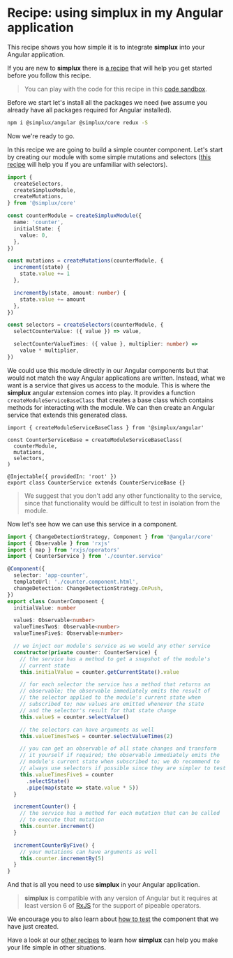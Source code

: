 # Recipe: using **simplux** in my Angular application

This recipe shows you how simple it is to integrate **simplux** into your Angular application.

If you are new to **simplux** there is [a recipe](../../basics/getting-started#readme) that will help you get started before you follow this recipe.

> You can play with the code for this recipe in this [code sandbox](https://codesandbox.io/s/github/MrWolfZ/simplux/tree/master/recipes/angular/using-in-angular-application).

Before we start let's install all the packages we need (we assume you already have all packages required for Angular installed).

```sh
npm i @simplux/angular @simplux/core redux -S
```

Now we're ready to go.

In this recipe we are going to build a simple counter component. Let's start by creating our module with some simple mutations and selectors ([this recipe](../../basics/computing-derived-state#readme) will help you if you are unfamiliar with selectors).

```ts
import {
  createSelectors,
  createSimpluxModule,
  createMutations,
} from '@simplux/core'

const counterModule = createSimpluxModule({
  name: 'counter',
  initialState: {
    value: 0,
  },
})

const mutations = createMutations(counterModule, {
  increment(state) {
    state.value += 1
  },

  incrementBy(state, amount: number) {
    state.value += amount
  },
})

const selectors = createSelectors(counterModule, {
  selectCounterValue: ({ value }) => value,

  selectCounterValueTimes: ({ value }, multiplier: number) =>
    value * multiplier,
})
```

We could use this module directly in our Angular components but that would not match the way Angular applications are written. Instead, what we want is a service that gives us access to the module. This is where the **simplux** angular extension comes into play. It provides a function `createModuleServiceBaseClass` that creates a base class which contains methods for interacting with the module. We can then create an Angular service that extends this generated class.

```tsx
import { createModuleServiceBaseClass } from '@simplux/angular'

const CounterServiceBase = createModuleServiceBaseClass(
  counterModule,
  mutations,
  selectors,
)

@Injectable({ providedIn: 'root' })
export class CounterService extends CounterServiceBase {}
```

> We suggest that you don't add any other functionality to the service, since that functionality would be difficult to test in isolation from the module.

Now let's see how we can use this service in a component.

```ts
import { ChangeDetectionStrategy, Component } from '@angular/core'
import { Observable } from 'rxjs'
import { map } from 'rxjs/operators'
import { CounterService } from './counter.service'

@Component({
  selector: 'app-counter',
  templateUrl: './counter.component.html',
  changeDetection: ChangeDetectionStrategy.OnPush,
})
export class CounterComponent {
  initialValue: number

  value$: Observable<number>
  valueTimesTwo$: Observable<number>
  valueTimesFive$: Observable<number>

  // we inject our module's service as we would any other service
  constructor(private counter: CounterService) {
    // the service has a method to get a snapshot of the module's
    // current state
    this.initialValue = counter.getCurrentState().value

    // for each selector the service has a method that returns an
    // observable; the observable immediately emits the result of
    // the selector applied to the module's current state when
    // subscribed to; new values are emitted whenever the state
    // and the selector's result for that state change
    this.value$ = counter.selectValue()

    // the selectors can have arguments as well
    this.valueTimesTwo$ = counter.selectValueTimes(2)

    // you can get an observable of all state changes and transform
    // it yourself if required; the observable immediately emits the
    // module's current state when subscribed to; we do recommend to
    // always use selectors if possible since they are simpler to test
    this.valueTimesFive$ = counter
      .selectState()
      .pipe(map(state => state.value * 5))
  }

  incrementCounter() {
    // the service has a method for each mutation that can be called
    // to execute that mutation
    this.counter.increment()
  }

  incrementCounterByFive() {
    // your mutations can have arguments as well
    this.counter.incrementBy(5)
  }
}
```

And that is all you need to use **simplux** in your Angular application.

> **simplux** is compatible with any version of Angular but it requires at least version 6 of [RxJS](https://www.learnrxjs.io/) for the support of pipeable operators.

We encourage you to also learn about [how to test](../testing-components#readme) the component that we have just created.

Have a look at our [other recipes](../../../../..#recipes) to learn how **simplux** can help you make your life simple in other situations.
